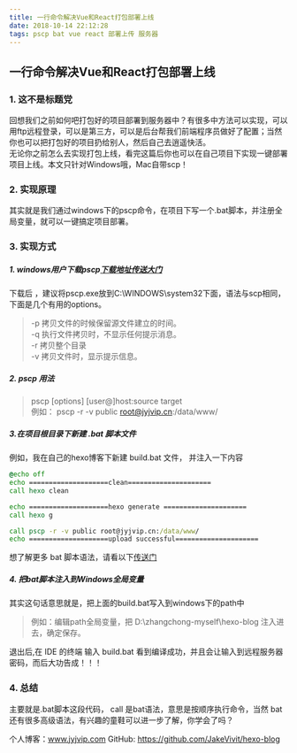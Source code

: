 ```yaml
---
title: 一行命令解决Vue和React打包部署上线
date: 2018-10-14 22:12:28
tags: pscp bat vue react 部署上传 服务器
---
```


## 一行命令解决Vue和React打包部署上线

### 1. 这不是标题党

回想我们之前如何吧打包好的项目部署到服务器中？有很多中方法可以实现，可以用ftp远程登录，可以是第三方，可以是后台帮我们前端程序员做好了配置；当然你也可以把打包好的项目扔给别人，然后自己去逍遥快活。<br/>
无论你之前怎么去实现打包上线，看完这篇后你也可以在自己项目下实现一键部署项目上线。本文只针对Windows哦，Mac自带scp！

### 2. 实现原理

其实就是我们通过windows下的pscp命令，在项目下写一个.bat脚本，并注册全局变量，就可以一键搞定项目部署。

### 3. 实现方式

##### 1. windows用户下载pscp[下载地址传送大门](https://www.chiark.greenend.org.uk/~sgtatham/putty/latest.html) 
下载后 ，建议将pscp.exe放到C:\WINDOWS\system32下面，语法与scp相同，下面是几个有用的options。<br/>

>-p 拷贝文件的时候保留源文件建立的时间。<br/>
-q 执行文件拷贝时，不显示任何提示消息。<br/>
-r 拷贝整个目录<br/>
-v 拷贝文件时，显示提示信息。

##### 2. pscp 用法
> pscp [options] [user@]host:source target <br/>
例如： pscp -r -v public root@jyjvip.cn:/data/www/

##### 3.在项目根目录下新建 .bat 脚本文件

例如，我在自己的hexo博客下新建 build.bat 文件， 并注入一下内容

```bat
@echo off
echo ====================clean=====================
call hexo clean

echo ====================hexo generate =====================
call hexo g

call pscp -r -v public root@jyjvip.cn:/data/www/
echo ====================upload successful=====================
```
想了解更多 bat 脚本语法，请看以下[传送门](https://www.jb51.net/article/97204.htm)

##### 4. 把bat脚本注入到Windows全局变量
其实这句话意思就是，把上面的build.bat写入到windows下的path中<br/>
> 例如：编辑path全局变量，把 D:\zhangchong-myself\hexo-blog 注入进去，确定保存。

退出后,在 IDE 的终端 输入 build.bat 看到编译成功，并且会让输入到远程服务器密码，而后大功告成！！！<br/>

### 4. 总结
主要就是.bat脚本这段代码， call 是bat语法，意思是按顺序执行命令，当然 bat 还有很多高级语法，有兴趣的童鞋可以进一步了解，你学会了吗？

个人博客：www.jyjvip.com 
GitHub: https://github.com/JakeVivit/hexo-blog
